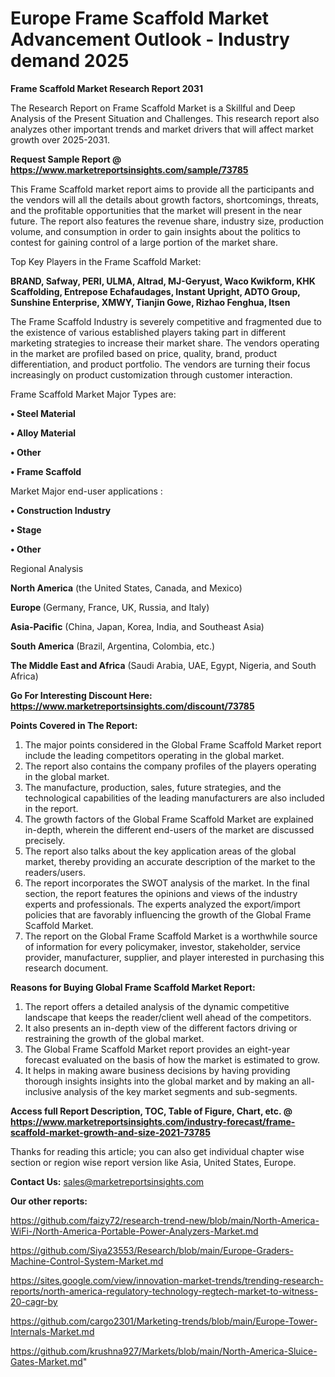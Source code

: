  # Europe Frame Scaffold Market Advancement Outlook - Industry demand 2025

<strong>Frame Scaffold Market Research Report 2031</strong>

The Research Report on Frame Scaffold Market is a Skillful and Deep Analysis of the Present Situation and Challenges. This research report also analyzes other important trends and market drivers that will affect market growth over 2025-2031.

<strong>Request Sample Report @ <a href=https://www.marketreportsinsights.com/sample/73785>https://www.marketreportsinsights.com/sample/73785</a></strong>

This Frame Scaffold market report aims to provide all the participants and the vendors will all the details about growth factors, shortcomings, threats, and the profitable opportunities that the market will present in the near future. The report also features the revenue share, industry size, production volume, and consumption in order to gain insights about the politics to contest for gaining control of a large portion of the market share.

Top Key Players in the Frame Scaffold Market:

<strong>BRAND, Safway, PERI, ULMA, Altrad, MJ-Geryust, Waco Kwikform, KHK Scaffolding, Entrepose Echafaudages, Instant Upright, ADTO Group, Sunshine Enterprise, XMWY, Tianjin Gowe, Rizhao Fenghua, Itsen</strong>

The Frame Scaffold Industry is severely competitive and fragmented due to the existence of various established players taking part in different marketing strategies to increase their market share. The vendors operating in the market are profiled based on price, quality, brand, product differentiation, and product portfolio. The vendors are turning their focus increasingly on product customization through customer interaction.

Frame Scaffold Market Major Types are:

<strong>• Steel Material

• Alloy Material

• Other

• Frame Scaffold</strong>

Market Major end-user applications :

<strong>• Construction Industry

• Stage

• Other</strong>

Regional Analysis

</u><strong><b>North America</b></strong> (the United States, Canada, and Mexico)

<strong><b>Europe </b></strong>(Germany, France, UK, Russia, and Italy)

<strong><b>Asia-Pacific</b></strong> (China, Japan, Korea, India, and Southeast Asia)

<strong><b>South America</b></strong> (Brazil, Argentina, Colombia, etc.)

<strong><b>The Middle East and Africa</b></strong> (Saudi Arabia, UAE, Egypt, Nigeria, and South Africa)

<strong>Go For Interesting Discount Here: <a href=https://www.marketreportsinsights.com/discount/73785>https://www.marketreportsinsights.com/discount/73785</a></strong>

<strong>Points Covered in The Report:</strong>
<ol>
  <li>The major points considered in the Global Frame Scaffold Market report include the leading competitors operating in the global market.</li>
  <li>The report also contains the company profiles of the players operating in the global market.</li>
  <li>The manufacture, production, sales, future strategies, and the technological capabilities of the leading manufacturers are also included in the report.</li>
  <li>The growth factors of the Global Frame Scaffold Market are explained in-depth, wherein the different end-users of the market are discussed precisely.</li>
  <li>The report also talks about the key application areas of the global market, thereby providing an accurate description of the market to the readers/users.</li>
  <li>The report incorporates the SWOT analysis of the market. In the final section, the report features the opinions and views of the industry experts and professionals. The experts analyzed the export/import policies that are favorably influencing the growth of the Global Frame Scaffold Market.</li>
  <li>The report on the Global Frame Scaffold Market is a worthwhile source of information for every policymaker, investor, stakeholder, service provider, manufacturer, supplier, and player interested in purchasing this research document.</li>
</ol>
<strong>Reasons for Buying Global Frame Scaffold Market Report:</strong>

<ol>
  <li>The report offers a detailed analysis of the dynamic competitive landscape that keeps the reader/client well ahead of the competitors.</li>
  <li>It also presents an in-depth view of the different factors driving or restraining the growth of the global market.</li>
  <li>The Global Frame Scaffold Market report provides an eight-year forecast evaluated on the basis of how the market is estimated to grow.</li>
  <li>It helps in making aware business decisions by having providing thorough insights insights into the global market and by making an all-inclusive analysis of the key market segments and sub-segments.</li>
</ol>
<strong>Access full Report Description, TOC, Table of Figure, Chart, etc. @ <a href=https://www.marketreportsinsights.com/industry-forecast/frame-scaffold-market-growth-and-size-2021-73785>https://www.marketreportsinsights.com/industry-forecast/frame-scaffold-market-growth-and-size-2021-73785</a></strong>


Thanks for reading this article; you can also get individual chapter wise section or region wise report version like Asia, United States, Europe.

<strong>Contact Us:</strong>
sales@marketreportsinsights.com

<strong>Our other reports:</strong>

<a href=https://github.com/faizy72/research-trend-new/blob/main/North-America-WiFi-/North-America-Portable-Power-Analyzers-Market.md>https://github.com/faizy72/research-trend-new/blob/main/North-America-WiFi-/North-America-Portable-Power-Analyzers-Market.md</a>

<a href=https://github.com/Siya23553/Research/blob/main/Europe-Graders-Machine-Control-System-Market.md>https://github.com/Siya23553/Research/blob/main/Europe-Graders-Machine-Control-System-Market.md</a>

<a href=https://sites.google.com/view/innovation-market-trends/trending-research-reports/north-america-regulatory-technology-regtech-market-to-witness-20-cagr-by>https://sites.google.com/view/innovation-market-trends/trending-research-reports/north-america-regulatory-technology-regtech-market-to-witness-20-cagr-by</a>

<a href=https://github.com/cargo2301/Marketing-trends/blob/main/Europe-Tower-Internals-Market.md>https://github.com/cargo2301/Marketing-trends/blob/main/Europe-Tower-Internals-Market.md</a>

<a href=https://github.com/krushna927/Markets/blob/main/North-America-Sluice-Gates-Market.md>https://github.com/krushna927/Markets/blob/main/North-America-Sluice-Gates-Market.md</a>"

